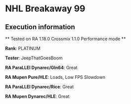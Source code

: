 # NHL Breakaway 99 

## Execution information


** Tested on RA 1.18.0 Crossmix 1.1.0 Performance mode **


**Rank**: PLATINUM


**Tester**: JeepThatGoesBoom



**RA ParaLLEl Dynarec/Gln64**: Great


**RA Mupen Pure/HLE**: Loads, Low FPS Slowdown


**RA ParaLLEl Dynarec/Rice**: Great


**RA Mupen Dynarec/HLE**: Great